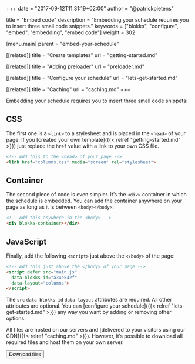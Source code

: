 +++
date            = "2017-09-12T11:31:19+02:00"
author          = "@patrickpietens"

title           = "Embed code"
description     = "Embedding your schedule requires you to insert three small code snippets."
keywords        = ["blokks", "configure", "embed", "embedding", "embed code"]
weight          = 302

[menu.main]
parent          = "embed-your-schedule"

[[related]]
title = "Create templates"
url = "getting-started.md"

[[related]]
title = "Adding preloader"
url = "preloader.md"

[[related]]
title = "Configure your schedule"
url = "lets-get-started.md"

[[related]]
title = "Caching"
url = "caching.md"
+++

Embedding your schedule requires you to insert three small code snippets:

## CSS
The first one is a `<link>` to a stylesheet and is placed in the `<head>` of your page. If you [created your own template]({{< relref "getting-started.md" >}}) just replace the `href` value with a link to your own CSS file.

```html
<!-- Add this to the <head> of your page -->
<link href="columns.css" media="screen" rel="stylesheet">
```

## Container
The second piece of code is even simpler. It’s the `<div>` container in which the schedule is embedded. You can add the container anywhere on your page as long as it is between `<body></body>`:

```html
<!-- Add this anywhere in the <body> -->
<div blokks-container></div>
```

## JavaScript
Finally, add the following `<script>` just above the `</body>` of the page:

```html
<!-- Add this just above the </body> of your page -->
<script defer src="main.js"
  data-blokks-id="a34e542f"
  data-layout="columns">
</script>
```

The `src` `data-blokks-id` `data-layout` attributes are required. All other attributes are optional. You can [configure your schedule]({{< relref "lets-get-started.md" >}}) any way you want by adding or removing other options.

All files are hosted on our servers and [delivered to your visitors using our CDN]({{< relref "caching.md" >}}). However, it’s possible to download all required files and host them on your own server.

[<button>Download files</button>](http://downloadlink)